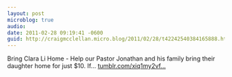 ```yaml
---
layout: post
microblog: true
audio: 
date: 2011-02-28 09:19:41 -0600
guid: http://craigmcclellan.micro.blog/2011/02/28/t42242540384165888.html
---
```

Bring Clara Li Home - Help our Pastor Jonathan and his family bring their daughter home for just $10. If... [tumblr.com/xiq1my2vf...](http://tumblr.com/xiq1my2vf3)
